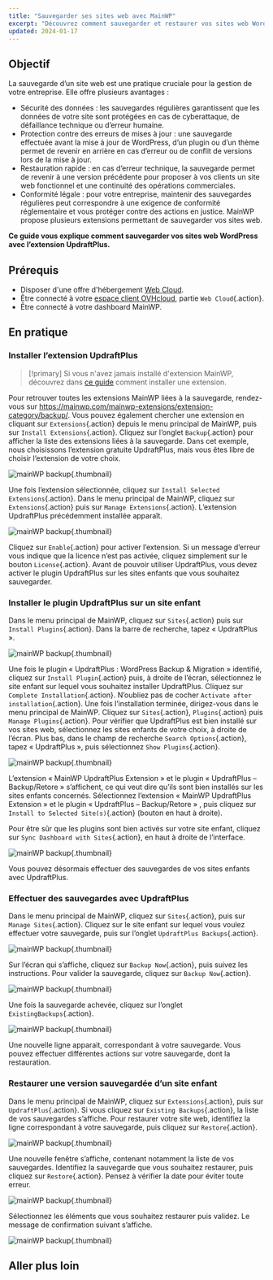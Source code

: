```yaml
---
title: "Sauvegarder ses sites web avec MainWP"
excerpt: "Découvrez comment sauvegarder et restaurer vos sites web WordPress avec MainWP"
updated: 2024-01-17
---
```


## Objectif

La sauvegarde d’un site web est une pratique cruciale pour la gestion de votre entreprise. Elle offre plusieurs avantages :
- Sécurité des données : les sauvegardes régulières garantissent que les données de votre site sont protégées en cas de cyberattaque, de défaillance technique ou d’erreur humaine.
- Protection contre des erreurs de mises à jour : une sauvegarde effectuée avant la mise à jour de WordPress, d’un plugin ou d’un thème permet de revenir en arrière en cas d’erreur ou de conflit de versions lors de la mise à jour.
- Restauration rapide : en cas d’erreur technique, la sauvegarde permet de revenir à une version précédente pour proposer à vos clients un site web fonctionnel et une continuité des opérations commerciales.
- Conformité légale : pour votre entreprise, maintenir des sauvegardes régulières peut correspondre à une exigence de conformité réglementaire et vous protéger contre des actions en justice.
MainWP propose plusieurs extensions permettant de sauvegarder vos sites web.


**Ce guide vous explique comment sauvegarder vos sites web WordPress avec l’extension UpdraftPlus.**

## Prérequis

- Disposer d'une offre d'hébergement [Web Cloud](https://www.ovhcloud.com/fr/web-hosting/cloud-web-offer/).
- Être connecté à votre [espace client OVHcloud](https://www.ovh.com/auth/?action=gotomanager&from=https://www.ovh.com/fr/&ovhSubsidiary=fr), partie `Web Cloud`{.action}.
- Être connecté à votre dashboard MainWP.

## En pratique

### Installer l’extension UpdraftPlus

> [!primary]
> Si vous n'avez jamais installé d'extension MainWP, découvrez dans [ce guide]()
> comment installer une extension.
>

Pour retrouver toutes les extensions MainWP liées à la sauvegarde, rendez-vous sur https://mainwp.com/mainwp-extensions/extension-category/backup/. Vous pouvez également chercher une extension en cliquant sur `Extensions`{.action} depuis le menu principal de MainWP, puis sur `Install Extensions`{.action}. Cliquez sur l’onglet `Backup`{.action} pour afficher la liste des extensions liées à la sauvegarde. Dans cet exemple, nous choisissons l’extension gratuite UpdraftPlus, mais vous êtes libre de choisir l’extension de votre choix. 

![mainWP backup](images/install_updraftPlus.png){.thumbnail}

Une fois l’extension sélectionnée, cliquez sur `Install Selected Extensions`{.action}.
Dans le menu principal de MainWP, cliquez sur `Extensions`{.action} puis sur `Manage Extensions`{.action}. L’extension UpdraftPlus précédemment installée apparaît.

![mainWP backup](images/extensions_dashboard_updraftPlus.png){.thumbnail}

Cliquez sur `Enable`{.action} pour activer l’extension. Si un message d’erreur vous indique que la licence n’est pas activée, cliquez simplement sur le bouton `License`{.action}. Avant de pouvoir utiliser UpdraftPlus, vous devez activer le plugin UpdraftPlus sur les sites enfants que vous souhaitez sauvegarder.

### Installer le plugin UpdraftPlus sur un site enfant

Dans le menu principal de MainWP, cliquez sur `Sites`{.action} puis sur `Install Plugins`{.action}. Dans la barre de recherche, tapez « UpdraftPlus ».

![mainWP backup](images/search_updraftplus.png){.thumbnail}

Une fois le plugin « UpdraftPlus : WordPress Backup & Migration » identifié, cliquez sur `Install Plugin`{.action} puis, à droite de l’écran, sélectionnez le site enfant sur lequel vous souhaitez installer UpdraftPlus. Cliquez sur `Complete Installation`{.action}. N’oubliez pas de cocher `Activate after installation`{.action}.
Une fois l’installation terminée, dirigez-vous dans le menu principal de MainWP. Cliquez sur `Sites`{.action}, `Plugins`{.action} puis `Manage Plugins`{.action}. Pour vérifier que UpdraftPlus est bien installé sur vos sites web, sélectionnez les sites enfants de votre choix, à droite de l’écran. Plus bas, dans le champ de recherche `Search Options`{.action}, tapez « UpdraftPlus », puis sélectionnez `Show Plugins`{.action}.

![mainWP backup](images/show_plugins.png){.thumbnail}

L’extension « MainWP UpdraftPlus Extension » et le plugin « UpdraftPlus – Backup/Retore » s’affichent, ce qui veut dire qu’ils sont bien installés sur les sites enfants concernés.
Sélectionnez l’extension « MainWP UpdraftPlus Extension » et le plugin « UpdraftPlus – Backup/Retore » , puis cliquez sur `Install to Selected Site(s)`{.action} (bouton en haut à droite).

Pour être sûr que les plugins sont bien activés sur votre site enfant, cliquez sur `Sync Dashboard with Sites`{.action}, en haut à droite de l’interface.

![mainWP backup](images/sync_dashboard_sites.png){.thumbnail}

Vous pouvez désormais effectuer des sauvegardes de vos sites enfants avec UpdraftPlus.

### Effectuer des sauvegardes avec UpdraftPlus

Dans le menu principal de MainWP, cliquez sur `Sites`{.action}, puis sur `Manage Sites`{.action}. Cliquez sur le site enfant sur lequel vous voulez effectuer votre sauvegarde, puis sur l’onglet `UpdraftPlus Backups`{.action}.

![mainWP backup](images/tab_updraftPlus.png){.thumbnail}

Sur l’écran qui s’affiche, cliquez sur `Backup Now`{.action}, puis suivez les instructions. Pour valider la sauvegarde, cliquez sur `Backup Now`{.action}.

![mainWP backup](images/backup_now.png){.thumbnail}

Une fois la sauvegarde achevée, cliquez sur l’onglet `ExistingBackups`{.action}.

![mainWP backup](images/existing_backup.png){.thumbnail}

Une nouvelle ligne apparait, correspondant à votre sauvegarde. Vous pouvez effectuer différentes actions sur votre sauvegarde, dont la restauration.

### Restaurer une version sauvegardée d’un site enfant

Dans le menu principal de MainWP, cliquez sur `Extensions`{.action}, puis sur `UpdraftPlus`{.action}. Si vous cliquez sur `Existing Backups`{.action}, la liste de vos sauvegardes s’affiche. Pour restaurer votre site web, identifiez la ligne correspondant à votre sauvegarde, puis cliquez sur `Restore`{.action}.

![mainWP backup](images/restore_backup_line.png){.thumbnail}

Une nouvelle fenêtre s’affiche, contenant notamment la liste de vos sauvegardes. Identifiez la sauvegarde que vous souhaitez restaurer, puis cliquez sur `Restore`{.action}. Pensez à vérifier la date pour éviter toute erreur.

![mainWP backup](images/restoration_message.png){.thumbnail}

Sélectionnez les éléments que vous souhaitez restaurer puis validez. Le message de confirmation suivant s’affiche.

![mainWP backup](images/restoration_success.png){.thumbnail}

## Aller plus loin